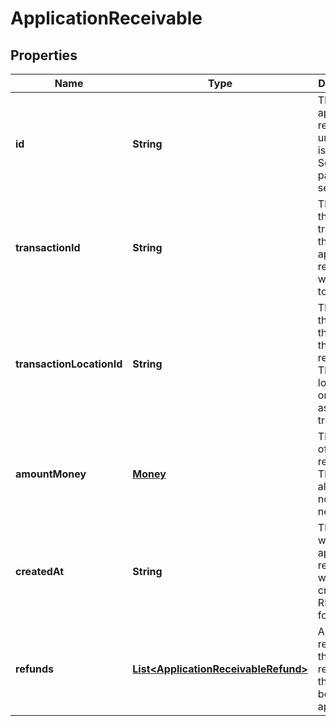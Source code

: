
# ApplicationReceivable

## Properties
Name | Type | Description | Notes
------------ | ------------- | ------------- | -------------
**id** | **String** | The application receivable&#39;s unique ID, issued by Square payments servers. | 
**transactionId** | **String** | The ID of the transaction that the application receivable was applied to. | 
**transactionLocationId** | **String** | The ID of the location that created the receivable. This is the location ID on the associated transaction. | 
**amountMoney** | [**Money**](Money.md) | The amount of the receivable. This will always be non-negative. | 
**createdAt** | **String** | The time when the application receivable was created, in RFC 3339 format. |  [optional]
**refunds** | [**List&lt;ApplicationReceivableRefund&gt;**](ApplicationReceivableRefund.md) | Any refunds of the receivable that have been applied. |  [optional]




